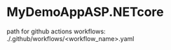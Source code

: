 # MyDemoAppASP.NETcore

path for github actions workflows:
./.github/workflows/<workflow_name>.yaml
